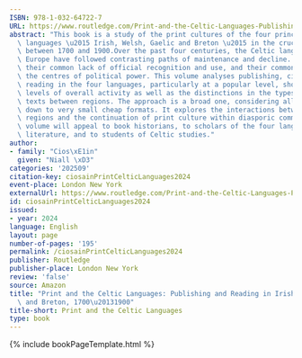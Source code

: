 ```yaml
---
ISBN: 978-1-032-64722-7
URL: https://www.routledge.com/Print-and-the-Celtic-Languages-Publishing-and-Reading-in-Irish-Welsh-Gaelic-and-Breton-1700-1900/OCiosain/p/book/9781032647227
abstract: "This book is a study of the print cultures of the four principal Celtic\
  \ languages \u2015 Irish, Welsh, Gaelic and Breton \u2015 in the crucial period\
  \ between 1700 and 1900.Over the past four centuries, the Celtic languages of northwest\
  \ Europe have followed contrasting paths of maintenance and decline. This was despite\
  \ their common lack of official recognition and use, and their common distance from\
  \ the centres of political power. This volume analyses publishing, circulation and\
  \ reading in the four languages, particularly at a popular level, showing the different\
  \ levels of overall activity as well as the distinctions in the types of printed\
  \ texts between regions. The approach is a broad one, considering all printed books\
  \ down to very small cheap formats. It explores the interactions between the different\
  \ regions and the continuation of print culture within diasporic communities.This\
  \ volume will appeal to book historians, to scholars of the four languages and their\
  \ literature, and to students of Celtic studies."
author:
- family: "Cios\xE1in"
  given: "Niall \xD3"
categories: '202509'
citation-key: ciosainPrintCelticLanguages2024
event-place: London New York
externalUrl: https://www.routledge.com/Print-and-the-Celtic-Languages-Publishing-and-Reading-in-Irish-Welsh-Gaelic-and-Breton-1700-1900/OCiosain/p/book/9781032647227
id: ciosainPrintCelticLanguages2024
issued:
- year: 2024
language: English
layout: page
number-of-pages: '195'
permalink: /ciosainPrintCelticLanguages2024
publisher: Routledge
publisher-place: London New York
review: 'false'
source: Amazon
title: "Print and the Celtic Languages: Publishing and Reading in Irish, Welsh, Gaelic\
  \ and Breton, 1700\u20131900"
title-short: Print and the Celtic Languages
type: book
---
```

{% include bookPageTemplate.html %}